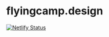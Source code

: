 # flyingcamp.design

[![Netlify Status](https://api.netlify.com/api/v1/badges/a1e73457-e0c6-4e4b-a8d8-989d7dae655b/deploy-status)](https://app.netlify.com/sites/flyingcamp-design/deploys)
